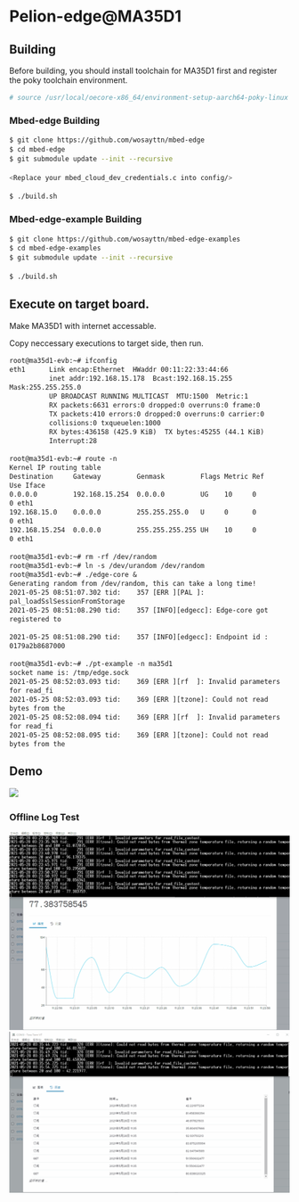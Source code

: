 # Pelion-edge@MA35D1

## Building

Before building, you should install toolchain for MA35D1 first and register the poky toolchain environment.

```bash
# source /usr/local/oecore-x86_64/environment-setup-aarch64-poky-linux
```

### Mbed-edge Building

```bash
$ git clone https://github.com/wosayttn/mbed-edge
$ cd mbed-edge
$ git submodule update --init --recursive

<Replace your mbed_cloud_dev_credentials.c into config/>

$ ./build.sh
```

### Mbed-edge-example Building

```bash
$ git clone https://github.com/wosayttn/mbed-edge-examples
$ cd mbed-edge-examples
$ git submodule update --init --recursive

$ ./build.sh
```

## Execute on target board.

Make MA35D1 with internet accessable.

Copy neccessary executions to target side, then run.


```
root@ma35d1-evb:~# ifconfig
eth1      Link encap:Ethernet  HWaddr 00:11:22:33:44:66
          inet addr:192.168.15.178  Bcast:192.168.15.255  Mask:255.255.255.0
          UP BROADCAST RUNNING MULTICAST  MTU:1500  Metric:1
          RX packets:6631 errors:0 dropped:0 overruns:0 frame:0
          TX packets:410 errors:0 dropped:0 overruns:0 carrier:0
          collisions:0 txqueuelen:1000
          RX bytes:436158 (425.9 KiB)  TX bytes:45255 (44.1 KiB)
          Interrupt:28

root@ma35d1-evb:~# route -n
Kernel IP routing table
Destination     Gateway         Genmask         Flags Metric Ref    Use Iface
0.0.0.0         192.168.15.254  0.0.0.0         UG    10     0        0 eth1
192.168.15.0    0.0.0.0         255.255.255.0   U     0      0        0 eth1
192.168.15.254  0.0.0.0         255.255.255.255 UH    10     0        0 eth1

root@ma35d1-evb:~# rm -rf /dev/random
root@ma35d1-evb:~# ln -s /dev/urandom /dev/random
root@ma35d1-evb:~# ./edge-core &
Generating random from /dev/random, this can take a long time!
2021-05-25 08:51:07.302 tid:    357 [ERR ][PAL ]: pal_loadSslSessionFromStorage
2021-05-25 08:51:08.290 tid:    357 [INFO][edgecc]: Edge-core got registered to

2021-05-25 08:51:08.290 tid:    357 [INFO][edgecc]: Endpoint id : 0179a2b8687000

root@ma35d1-evb:~# ./pt-example -n ma35d1
socket name is: /tmp/edge.sock
2021-05-25 08:52:03.093 tid:    369 [ERR ][rf  ]: Invalid parameters for read_fi
2021-05-25 08:52:03.093 tid:    369 [ERR ][tzone]: Could not read bytes from the
2021-05-25 08:52:08.094 tid:    369 [ERR ][rf  ]: Invalid parameters for read_fi
2021-05-25 08:52:08.095 tid:    369 [ERR ][tzone]: Could not read bytes from the

```

## Demo

<img src="/figures/PelionEdge_MA35D1.gif?raw=true">


### Offline Log Test

<img src="/figures/PelionEdge_MA35D1_offline_logging.gif?raw=true">

<img src="/figures/PelionEdge_MA35D1_offline_logging2.gif?raw=true">
